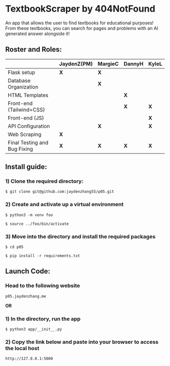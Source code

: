 # TextbookScraper by 404NotFound

An app that allows the user to find textbooks for educational purposes! From these textbooks, you can search for pages and problems with an AI generated answer alongside it! 

## Roster and Roles:
|                                        | JaydenZ(PM)|   MargieC  |   DannyH   |   KyleL  |
| -------------------------------------- | ---------- | ---------- | ---------- | -------- |
| Flask setup                            |    **X**   |    **X**   |            |          |
| Database Organization                  |            |    **X**   |            |          |
| HTML Templates                         |            |            |   **X**    |          |
| Front-end (Tailwind+CSS)               |            |            |   **X**    |   **X**  |
| Front-end (JS)                         |            |            |            |   **X**  |
| API Configuration                      |            |    **X**   |            |   **X**  |
| Web Scraping                           |    **X**   |            |            |          |
| Final Testing and Bug Fixing           |    **X**   |    **X**   |   **X**    |   **X**  |

## Install guide:
### 1) Clone the required directory:
```  
$ git clone git@github.com:jaydenzhang55/p05.git
```
### 2) Create and activate up a virtual environment 
```
$ python3 -m venv foo
```
```
$ source ../foo/bin/activate
```
### 3) Move into the directory and install the required packages
```
$ cd p05
```
```
$ pip install -r requirements.txt
```

## Launch Code:
### Head to the following website
```
p05.jaydenzhang.me
```
**OR**
### 1) In the directory, run the app
``` 
$ python3 app/__init__.py
```
### 2) Copy the link below and paste into your browser to access the local host
```
http://127.0.0.1:5000
```
